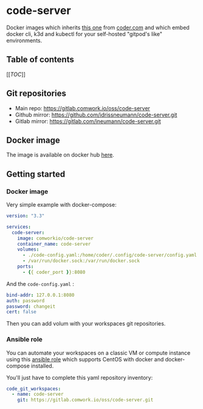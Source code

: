 # code-server

Docker images which inherits [this one](https://hub.docker.com/r/codercom/code-server) from [coder.com](https://coder.com) and which embed docker cli, k3d and kubectl for your self-hosted "gitpod's like" environments.

## Table of contents

[[_TOC_]]

## Git repositories

* Main repo: https://gitlab.comwork.io/oss/code-server
* Github mirror: https://github.com/idrissneumann/code-server.git
* Gitlab mirror: https://gitlab.com/ineumann/code-server.git

## Docker image

The image is available on docker hub [here](https://hub.docker.com/repository/docker/comworkio/code-server).

## Getting started

### Docker image

Very simple example with docker-compose:

```yaml
version: "3.3"

services: 
  code-server:
    image: comworkio/code-server
    container_name: code-server
    volumes:
      - ./code-config.yaml:/home/coder/.config/code-server/config.yaml:z
      - /var/run/docker.sock:/var/run/docker.sock
    ports: 
      - {{ coder_port }}:8080
```

And the `code-config.yaml` :

```yaml
bind-addr: 127.0.0.1:8080
auth: password
password: changeit
cert: false
```

Then you can add volum with your workspaces git repositories.

### Ansible role

You can automate your workspaces on a classic VM or compute instance using this [ansible role](./ansible/roles/code) which supports CentOS with docker and docker-compose installed.

You'll just have to complete this yaml repository inventory:

```yaml
code_git_workspaces:
  - name: code-server
    git: https://gitlab.comwork.io/oss/code-server.git
```
